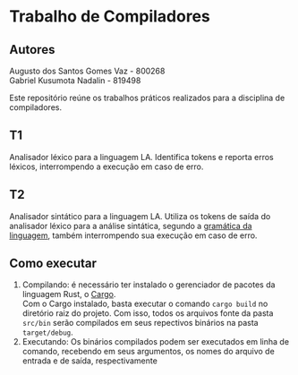 # Trabalho de Compiladores
## Autores
Augusto dos Santos Gomes Vaz - 800268\
Gabriel Kusumota Nadalin - 819498

Este repositório reúne os trabalhos práticos realizados para a disciplina de compiladores.

## T1
Analisador léxico para a linguagem LA. Identifica tokens e reporta erros léxicos, interrompendo a execução em caso de erro.

## T2
Analisador sintático para a linguagem LA. Utiliza os tokens de saída do analisador léxico para a análise sintática,
segundo a [gramática da linguagem](gramatica.txt), também interrompendo sua execução em caso de erro.

## Como executar
1. Compilando: é necessário ter instalado o gerenciador de pacotes da linguagem Rust, o [Cargo](https://doc.rust-lang.org/cargo/getting-started/installation.html).\
Com o Cargo instalado, basta executar o comando ```cargo build``` no diretório raiz do projeto. Com isso, todos os arquivos
fonte da pasta ```src/bin``` serão compilados em seus repectivos binários na pasta ```target/debug```.
2. Executando: Os binários compilados podem ser executados em linha de comando, recebendo em seus argumentos, os nomes do
arquivo de entrada e de saída, respectivamente